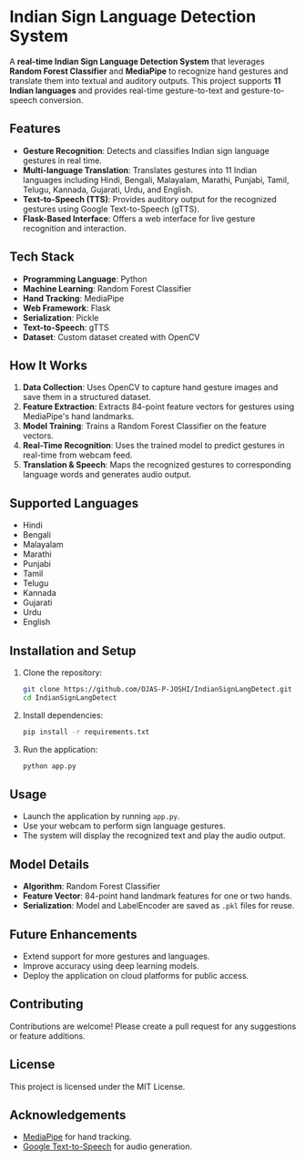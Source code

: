
# Indian Sign Language Detection System

A **real-time Indian Sign Language Detection System** that leverages **Random Forest Classifier** and **MediaPipe** to recognize hand gestures and translate them into textual and auditory outputs. This project supports **11 Indian languages** and provides real-time gesture-to-text and gesture-to-speech conversion.

## Features
- **Gesture Recognition**: Detects and classifies Indian sign language gestures in real time.
- **Multi-language Translation**: Translates gestures into 11 Indian languages including Hindi, Bengali, Malayalam, Marathi, Punjabi, Tamil, Telugu, Kannada, Gujarati, Urdu, and English.
- **Text-to-Speech (TTS)**: Provides auditory output for the recognized gestures using Google Text-to-Speech (gTTS).
- **Flask-Based Interface**: Offers a web interface for live gesture recognition and interaction.

## Tech Stack
- **Programming Language**: Python
- **Machine Learning**: Random Forest Classifier
- **Hand Tracking**: MediaPipe
- **Web Framework**: Flask
- **Serialization**: Pickle
- **Text-to-Speech**: gTTS
- **Dataset**: Custom dataset created with OpenCV

## How It Works
1. **Data Collection**: Uses OpenCV to capture hand gesture images and save them in a structured dataset.
2. **Feature Extraction**: Extracts 84-point feature vectors for gestures using MediaPipe's hand landmarks.
3. **Model Training**: Trains a Random Forest Classifier on the feature vectors.
4. **Real-Time Recognition**: Uses the trained model to predict gestures in real-time from webcam feed.
5. **Translation & Speech**: Maps the recognized gestures to corresponding language words and generates audio output.

## Supported Languages
- Hindi
- Bengali
- Malayalam
- Marathi
- Punjabi
- Tamil
- Telugu
- Kannada
- Gujarati
- Urdu
- English

## Installation and Setup
1. Clone the repository:
   ```bash
   git clone https://github.com/OJAS-P-JOSHI/IndianSignLangDetect.git
   cd IndianSignLangDetect
   ```
2. Install dependencies:
   ```bash
   pip install -r requirements.txt
   ```
3. Run the application:
   ```bash
   python app.py
   ```

## Usage
- Launch the application by running `app.py`.
- Use your webcam to perform sign language gestures.
- The system will display the recognized text and play the audio output.

## Model Details
- **Algorithm**: Random Forest Classifier
- **Feature Vector**: 84-point hand landmark features for one or two hands.
- **Serialization**: Model and LabelEncoder are saved as `.pkl` files for reuse.

## Future Enhancements
- Extend support for more gestures and languages.
- Improve accuracy using deep learning models.
- Deploy the application on cloud platforms for public access.

## Contributing
Contributions are welcome! Please create a pull request for any suggestions or feature additions.

## License
This project is licensed under the MIT License.

## Acknowledgements
- [MediaPipe](https://mediapipe.dev) for hand tracking.
- [Google Text-to-Speech](https://pypi.org/project/gTTS/) for audio generation.
